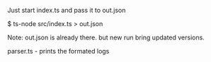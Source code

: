 Just start index.ts and pass it to out.json

$ ts-node src/index.ts > out.json

Note: out.json is already there. but new run bring updated versions.

parser.ts - prints the formated logs
